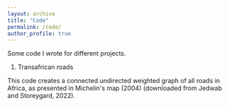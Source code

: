 ```yaml
---
layout: archive
title: "Code"
permalink: /code/
author_profile: true
---
```


Some code I wrote for different projects. 

1. Transafrican roads

This code creates a connected undirected weighted graph of all roads in Africa, as presented in Michelin's map (2004) (downloaded from Jedwab and Storeygard, 2022). 